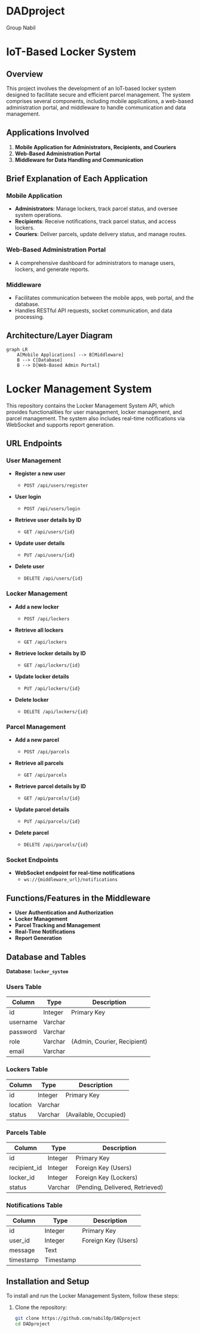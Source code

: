 # DADproject
 Group Nabil

# IoT-Based Locker System

## Overview

This project involves the development of an IoT-based locker system designed to facilitate secure and efficient parcel management. The system comprises several components, including mobile applications, a web-based administration portal, and middleware to handle communication and data management.

## Applications Involved

1. **Mobile Application for Administrators, Recipients, and Couriers**
2. **Web-Based Administration Portal**
3. **Middleware for Data Handling and Communication**

## Brief Explanation of Each Application

### Mobile Application
- **Administrators**: Manage lockers, track parcel status, and oversee system operations.
- **Recipients**: Receive notifications, track parcel status, and access lockers.
- **Couriers**: Deliver parcels, update delivery status, and manage routes.

### Web-Based Administration Portal
- A comprehensive dashboard for administrators to manage users, lockers, and generate reports.

### Middleware
- Facilitates communication between the mobile apps, web portal, and the database.
- Handles RESTful API requests, socket communication, and data processing.

## Architecture/Layer Diagram

```mermaid
graph LR
    A[Mobile Applications] --> B[Middleware]
    B --> C[Database]
    B --> D[Web-Based Admin Portal]

```

# Locker Management System

This repository contains the Locker Management System API, which provides functionalities for user management, locker management, and parcel management. The system also includes real-time notifications via WebSocket and supports report generation.

## URL Endpoints

### User Management

- **Register a new user**
  - `POST /api/users/register`

- **User login**
  - `POST /api/users/login`

- **Retrieve user details by ID**
  - `GET /api/users/{id}`

- **Update user details**
  - `PUT /api/users/{id}`

- **Delete user**
  - `DELETE /api/users/{id}`

### Locker Management

- **Add a new locker**
  - `POST /api/lockers`

- **Retrieve all lockers**
  - `GET /api/lockers`

- **Retrieve locker details by ID**
  - `GET /api/lockers/{id}`

- **Update locker details**
  - `PUT /api/lockers/{id}`

- **Delete locker**
  - `DELETE /api/lockers/{id}`

### Parcel Management

- **Add a new parcel**
  - `POST /api/parcels`

- **Retrieve all parcels**
  - `GET /api/parcels`

- **Retrieve parcel details by ID**
  - `GET /api/parcels/{id}`

- **Update parcel details**
  - `PUT /api/parcels/{id}`

- **Delete parcel**
  - `DELETE /api/parcels/{id}`

### Socket Endpoints

- **WebSocket endpoint for real-time notifications**
  - `ws://{middleware_url}/notifications`

## Functions/Features in the Middleware

- **User Authentication and Authorization**
- **Locker Management**
- **Parcel Tracking and Management**
- **Real-Time Notifications**
- **Report Generation**

## Database and Tables

**Database: `locker_system`**

### Users Table

| Column    | Type    | Description         |
|-----------|---------|---------------------|
| id        | Integer | Primary Key         |
| username  | Varchar |                     |
| password  | Varchar |                     |
| role      | Varchar | (Admin, Courier, Recipient) |
| email     | Varchar |                     |

### Lockers Table

| Column    | Type    | Description |
|-----------|---------|-------------|
| id        | Integer | Primary Key |
| location  | Varchar |             |
| status    | Varchar | (Available, Occupied) |

### Parcels Table

| Column       | Type    | Description                |
|--------------|---------|----------------------------|
| id           | Integer | Primary Key                |
| recipient_id | Integer | Foreign Key (Users)        |
| locker_id    | Integer | Foreign Key (Lockers)      |
| status       | Varchar | (Pending, Delivered, Retrieved) |

### Notifications Table

| Column    | Type       | Description                |
|-----------|------------|----------------------------|
| id        | Integer    | Primary Key                |
| user_id   | Integer    | Foreign Key (Users)        |
| message   | Text       |                            |
| timestamp | Timestamp  |                            |

## Installation and Setup

To install and run the Locker Management System, follow these steps:

1. Clone the repository:
   ```bash
   git clone https://github.com/nabil0p/DADproject
   cd DADproject
```
